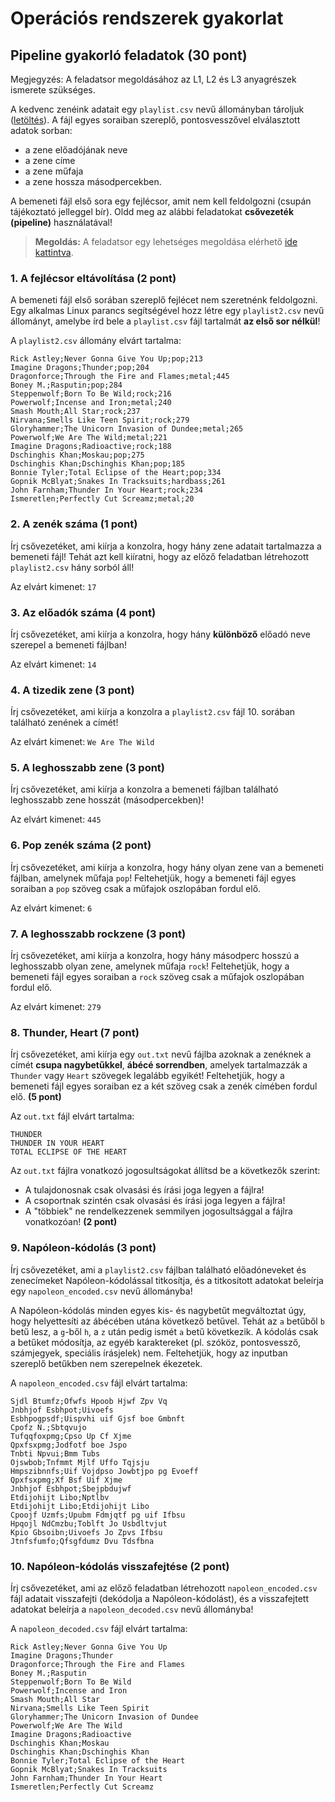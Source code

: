 # Operációs rendszerek gyakorlat

## Pipeline gyakorló feladatok (30 pont)

<div class="bordered-box border-blue">
    <span class="blue">Megjegyzés:</span> A feladatsor megoldásához az L1, L2 és L3 anyagrészek ismerete szükséges.
</div>

A kedvenc zenéink adatait egy `playlist.csv` nevű állományban tároljuk ([letöltés](./inputs.zip)). A fájl egyes soraiban szereplő, pontosvesszővel elválasztott adatok sorban:

* a zene előadójának neve
* a zene címe
* a zene műfaja
* a zene hossza másodpercekben.

A bemeneti fájl első sora egy fejlécsor, amit nem kell feldolgozni (csupán tájékoztató jelleggel bír). Oldd meg az alábbi feladatokat **csővezeték (pipeline)** használatával!

> **Megoldás:** A feladatsor egy lehetséges megoldása elérhető <a href="./megoldas.html" target="_blank">ide kattintva</a>.


### 1. A fejlécsor eltávolítása (2 pont)

A bemeneti fájl első sorában szereplő fejlécet nem szeretnénk feldolgozni. Egy alkalmas Linux parancs segítségével hozz létre egy `playlist2.csv` nevű állományt, amelybe írd bele a `playlist.csv` fájl tartalmát **az első sor nélkül**!

<span class="example">A <code>playlist2.csv</code> állomány elvárt tartalma:</span>

```
Rick Astley;Never Gonna Give You Up;pop;213
Imagine Dragons;Thunder;pop;204
Dragonforce;Through the Fire and Flames;metal;445
Boney M.;Rasputin;pop;284
Steppenwolf;Born To Be Wild;rock;216
Powerwolf;Incense and Iron;metal;240
Smash Mouth;All Star;rock;237
Nirvana;Smells Like Teen Spirit;rock;279
Gloryhammer;The Unicorn Invasion of Dundee;metal;265
Powerwolf;We Are The Wild;metal;221
Imagine Dragons;Radioactive;rock;188
Dschinghis Khan;Moskau;pop;275
Dschinghis Khan;Dschinghis Khan;pop;185
Bonnie Tyler;Total Eclipse of the Heart;pop;334
Gopnik McBlyat;Snakes In Tracksuits;hardbass;261
John Farnham;Thunder In Your Heart;rock;234
Ismeretlen;Perfectly Cut Screamz;metal;20
```

### 2. A zenék száma (1 pont)

Írj csővezetéket, ami kiírja a konzolra, hogy hány zene adatait tartalmazza a bemeneti fájl! Tehát azt kell kiíratni, hogy az előző feladatban létrehozott `playlist2.csv` hány sorból áll!

<span class="example">Az elvárt kimenet:</span> `17`


### 3. Az előadók száma (4 pont)

Írj csővezetéket, ami kiírja a konzolra, hogy hány **különböző** előadó neve szerepel a bemeneti fájlban!

<span class="example">Az elvárt kimenet:</span> `14`


### 4. A tizedik zene (3 pont)

Írj csővezetéket, ami kiírja a konzolra a `playlist2.csv` fájl 10. sorában található zenének a címét!

<span class="example">Az elvárt kimenet:</span> `We Are The Wild`


### 5. A leghosszabb zene (3 pont)

Írj csővezetéket, ami kiírja a konzolra a bemeneti fájlban található leghosszabb zene hosszát (másodpercekben)!

<span class="example">Az elvárt kimenet:</span> `445`


### 6. Pop zenék száma (2 pont)

Írj csővezetéket, ami kiírja a konzolra, hogy hány olyan zene van a bemeneti fájlban, amelynek műfaja `pop`! Feltehetjük, hogy a bemeneti fájl egyes soraiban a `pop` szöveg csak a műfajok oszlopában fordul elő.

<span class="example">Az elvárt kimenet:</span> `6`


### 7. A leghosszabb rockzene (3 pont)

Írj csővezetéket, ami kiírja a konzolra, hogy hány másodperc hosszú a leghosszabb olyan zene, amelynek műfaja `rock`! Feltehetjük, hogy a bemeneti fájl egyes soraiban a `rock` szöveg csak a műfajok oszlopában fordul elő.

<span class="example">Az elvárt kimenet:</span> `279`


### 8. Thunder, Heart (7 pont)

Írj csővezetéket, ami kiírja egy `out.txt` nevű fájlba azoknak a zenéknek a címét **csupa nagybetűkkel**, **ábécé sorrendben**, amelyek tartalmazzák a `Thunder` vagy `Heart` szövegek legalább egyikét! Feltehetjük, hogy a bemeneti fájl egyes soraiban ez a két szöveg csak a zenék címében fordul elő. **(5 pont)**

<span class="example">Az <code>out.txt</code> fájl elvárt tartalma:</span>

```
THUNDER
THUNDER IN YOUR HEART
TOTAL ECLIPSE OF THE HEART
```

Az `out.txt` fájlra vonatkozó jogosultságokat állítsd be a következők szerint:

* A tulajdonosnak csak olvasási és írási joga legyen a fájlra!
* A csoportnak szintén csak olvasási és írási joga legyen a fájlra!
* A "többiek" ne rendelkezzenek semmilyen jogosultsággal a fájlra vonatkozóan! **(2 pont)**


### 9. Napóleon-kódolás (3 pont)

Írj csővezetéket, ami a `playlist2.csv` fájlban található előadóneveket és zenecímeket Napóleon-kódolással titkosítja, és a titkosított adatokat beleírja egy `napoleon_encoded.csv` nevű állományba!

A Napóleon-kódolás minden egyes kis- és nagybetűt megváltoztat úgy, hogy helyettesíti az ábécében utána következő betűvel. Tehát az `a` betűből `b` betű lesz, a `g`-ből `h`, a `z` után pedig ismét `a` betű következik. A kódolás csak a betűket módosítja, az egyéb karaktereket (pl. szóköz, pontosvessző, számjegyek, speciális írásjelek) nem. Feltehetjük, hogy az inputban szereplő betűkben nem szerepelnek ékezetek.

<span class="example">A <code>napoleon_encoded.csv</code> fájl elvárt tartalma:</span>

```
Sjdl Btumfz;Ofwfs Hpoob Hjwf Zpv Vq
Jnbhjof Esbhpot;Uivoefs
Esbhpogpsdf;Uispvhi uif Gjsf boe Gmbnft
Cpofz N.;Sbtqvujo
Tufqqfoxpmg;Cpso Up Cf Xjme
Qpxfsxpmg;Jodfotf boe Jspo
Tnbti Npvui;Bmm Tubs
Ojswbob;Tnfmmt Mjlf Uffo Tqjsju
Hmpszibnnfs;Uif Vojdpso Jowbtjpo pg Evoeff
Qpxfsxpmg;Xf Bsf Uif Xjme
Jnbhjof Esbhpot;Sbejpbdujwf
Etdijohijt Libo;Nptlbv
Etdijohijt Libo;Etdijohijt Libo
Cpoojf Uzmfs;Upubm Fdmjqtf pg uif Ifbsu
Hpqojl NdCmzbu;Toblft Jo Usbdltvjut
Kpio Gbsoibn;Uivoefs Jo Zpvs Ifbsu
Jtnfsfumfo;Qfsgfdumz Dvu Tdsfbna
```


### 10. Napóleon-kódolás visszafejtése (2 pont)

Írj csővezetéket, ami az előző feladatban létrehozott `napoleon_encoded.csv` fájl adatait visszafejti (dekódolja a Napóleon-kódolást), és a visszafejtett adatokat beleírja a `napoleon_decoded.csv` nevű állományba!

<span class="example">A <code>napoleon_decoded.csv</code> fájl elvárt tartalma:</span>

```
Rick Astley;Never Gonna Give You Up
Imagine Dragons;Thunder
Dragonforce;Through the Fire and Flames
Boney M.;Rasputin
Steppenwolf;Born To Be Wild
Powerwolf;Incense and Iron
Smash Mouth;All Star
Nirvana;Smells Like Teen Spirit
Gloryhammer;The Unicorn Invasion of Dundee
Powerwolf;We Are The Wild
Imagine Dragons;Radioactive
Dschinghis Khan;Moskau
Dschinghis Khan;Dschinghis Khan
Bonnie Tyler;Total Eclipse of the Heart
Gopnik McBlyat;Snakes In Tracksuits
John Farnham;Thunder In Your Heart
Ismeretlen;Perfectly Cut Screamz
```
